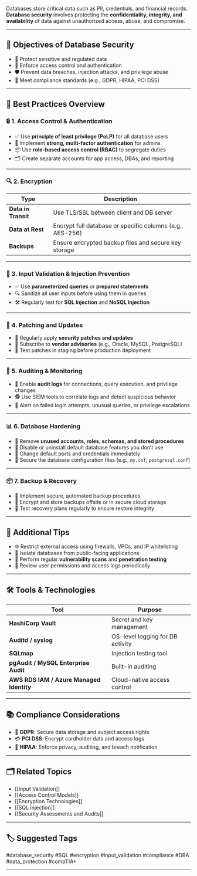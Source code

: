 Databases store critical data such as PII, credentials, and financial records. **Database security** involves protecting the **confidentiality, integrity, and availability** of data against unauthorized access, abuse, and compromise.

---

## 🎯 Objectives of Database Security

- 🔐 Protect sensitive and regulated data
- 🧱 Enforce access control and authentication
- 🛡️ Prevent data breaches, injection attacks, and privilege abuse
- 📜 Meet compliance standards (e.g., GDPR, HIPAA, PCI DSS)

---

## 🧱 Best Practices Overview

### 🔒 1. Access Control & Authentication

- ✅ Use **principle of least privilege (PoLP)** for all database users
- 🔐 Implement **strong, multi-factor authentication** for admins
- 📦 Use **role-based access control (RBAC)** to segregate duties
- 🗂 Create separate accounts for app access, DBAs, and reporting

---

### 🔍 2. Encryption

| Type                | Description |
|---------------------|-------------|
| **Data in Transit**  | Use TLS/SSL between client and DB server |
| **Data at Rest**     | Encrypt full database or specific columns (e.g., AES-256) |
| **Backups**          | Ensure encrypted backup files and secure key storage |

---

### 🧪 3. Input Validation & Injection Prevention

- ✅ Use **parameterized queries** or **prepared statements**
- 🔍 Sanitize all user inputs before using them in queries
- 🛠 Regularly test for **SQL Injection** and **NoSQL Injection**

---

### 🔄 4. Patching and Updates

- 📅 Regularly apply **security patches and updates**
- 🔁 Subscribe to **vendor advisories** (e.g., Oracle, MySQL, PostgreSQL)
- 🧪 Test patches in staging before production deployment

---

### 🧰 5. Auditing & Monitoring

- 📜 Enable **audit logs** for connections, query execution, and privilege changes
- 🕵️ Use SIEM tools to correlate logs and detect suspicious behavior
- 🔔 Alert on failed login attempts, unusual queries, or privilege escalations

---

### 📊 6. Database Hardening

- 🧹 Remove **unused accounts, roles, schemas, and stored procedures**
- 🚫 Disable or uninstall default database features you don’t use
- 🔐 Change default ports and credentials immediately
- 📁 Secure the database configuration files (e.g., `my.cnf`, `postgresql.conf`)

---

### 📦 7. Backup & Recovery

- 💾 Implement secure, automated backup procedures
- 🔐 Encrypt and store backups offsite or in secure cloud storage
- 🧪 Test recovery plans regularly to ensure restore integrity

---

## 🧠 Additional Tips

- 🌐 Restrict external access using firewalls, VPCs, and IP whitelisting
- 🧱 Isolate databases from public-facing applications
- 🧪 Perform regular **vulnerability scans** and **penetration testing**
- 🔁 Review user permissions and access logs periodically

---

## 🛠 Tools & Technologies

| Tool              | Purpose |
|-------------------|---------|
| **HashiCorp Vault** | Secret and key management |
| **Auditd / syslog** | OS-level logging for DB activity |
| **SQLmap**         | Injection testing tool |
| **pgAudit / MySQL Enterprise Audit** | Built-in auditing |
| **AWS RDS IAM / Azure Managed Identity** | Cloud-native access control |

---

## 📚 Compliance Considerations

- 📜 **GDPR**: Secure data storage and subject access rights
- 💳 **PCI DSS**: Encrypt cardholder data and access logs
- 🏥 **HIPAA**: Enforce privacy, auditing, and breach notification

---

## 🗂 Related Topics

- [[Input Validation]]
- [[Access Control Models]]
- [[Encryption Technologies]]
- [[SQL Injection]]
- [[Security Assessments and Audits]]

---

## 🏷 Suggested Tags

#database_security #SQL #encryption #input_validation #compliance #DBA #data_protection #compTIA+

---
